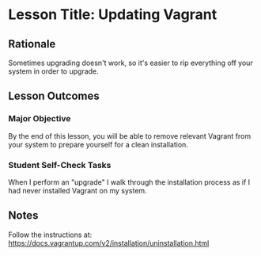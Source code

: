 # Lesson Title: Updating Vagrant 

## Rationale

Sometimes upgrading doesn't work, so it's easier to rip everything off your system in order to upgrade.

## Lesson Outcomes

### Major Objective

By the end of this lesson, you will be able to remove relevant Vagrant from your system to prepare yourself for a clean installation.

### Student Self-Check Tasks

When I perform an "upgrade" I walk through the installation process as if I had never installed Vagrant on my system.

## Notes

Follow the instructions at:
https://docs.vagrantup.com/v2/installation/uninstallation.html
